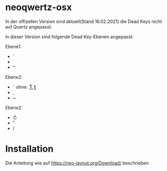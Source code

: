 # neoqwertz-osx

In der offizellen Version sind aktuell(Stand 16.02.2021) die Dead Keys nicht auf Quertz angepasst:

in dieser Version sind folgende Dead Key-Ebenen angepasst:

Ebene1:
- `
- ´
- ^

Ebene2:
- ˇ   ohne: Ǯ,ǯ
- ¸
- ~

Ebene2:
- ↻
- ˚
- /

# Installation 
Die Anleitung wie auf https://neo-layout.org/Download/ beschrieben
